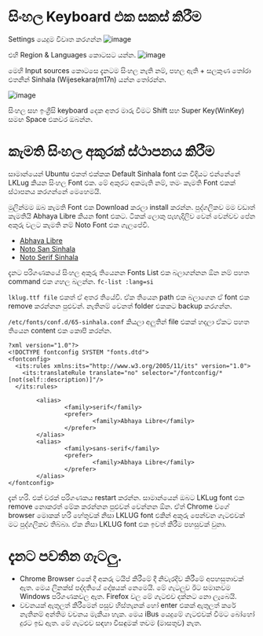# සිංහල Keyboard එක සකස් කිරීම

Settings යෙදුම විවෘත කරගන්න
![image](https://user-images.githubusercontent.com/2894127/163845431-5bc83a9e-ef9e-45da-9b7c-b77d3f8ec82b.png)

එහි Region & Languages කොටසට යන්න.
![image](https://user-images.githubusercontent.com/2894127/163844372-ae80b3e6-ebec-45e8-9289-df7d2d3e8051.png)

මෙහි Input sources කොටසෙ දැනටම සිංහල නැති නම්, පහල ඇති + සලකුණ තෝරා එතනින් Sinhala (Wijesekara(m17n) යන්න තෝරන්න. 

![image](https://user-images.githubusercontent.com/2894127/163844643-2eb9f4e3-a22a-439c-afc2-b3cc138c08b3.png)

සිංහල සහ ඉංග්‍රිසි keyboard දෙක අතර මාරු වීමට Shift සහ Super Key(WinKey) සමඟ Space එකවර ඔබන්න. 

# කැමති සිංහල අකුරක් ස්ථාපනය කිරීම
සාමාන්යෙන් Ubuntu එකත් එක්කක Default Sinhala font එක විදියට එන්නේනේ  LKLug කියන සිංහල Font එක. මේ අකුරට අකමැති නම්, තමං කැමති Font එකක් ස්ථාපනය කරගන්නේ මෙහෙමයි.

මුලින්මම ඔබ කැමති Font එක Download කරලා install කරන්න. පුද්ගලිකව මම වඩාත් කැමතියි Abhaya Libre කියන font එකට. ටිකක් ලොකු පැහැදිලිව වෙන් වෙන්වව පේන අකුරු වලට කැමති නම් Noto Font එක ගැලපේවි.

- [Abhaya Libre](https://fonts.google.com/specimen/Abhaya+Libre)
- [Noto San Sinhala](https://fonts.google.com/noto/specimen/Noto+Sans+Sinhala)
- [Noto Serif Sinhala](https://fonts.google.com/noto/specimen/Noto+Serif+Sinhala)

දැනට පරිගණකයේ සිංහල අකුරු තියෙනන Fonts List එක බලාගන්නන ඕන නම් පහත command එක ගහල බලන්න.
`fc-list :lang=si`

`lklug.ttf file` එකත් ඒ අතර තියේවි. ඒක තියෙන path එක බලාගෙන ඒ font එක remove කරන්නන පුළුවන්. නැතිනම් වෙනත් folder එකකට backup කරගන්න.

`/etc/fonts/conf.d/65-sinhala.conf` කියලා අලුතින් file එකක් හදලා ඒකට  පහත තියෙන content එක කොපි කරන්න.
```
?xml version="1.0"?>
<!DOCTYPE fontconfig SYSTEM "fonts.dtd">
<fontconfig>
  <its:rules xmlns:its="http://www.w3.org/2005/11/its" version="1.0">
    <its:translateRule translate="no" selector="/fontconfig/*[not(self::description)]"/>
  </its:rules>

        <alias>
                <family>serif</family>
                <prefer>
                        <family>Abhaya Libre</family>
                </prefer>
        </alias>
        <alias>
                <family>sans-serif</family>
                <prefer>
                        <family>Abhaya Libre</family>
                </prefer>
        </alias>
</fontconfig>
```
දැන් හරි. එක් වරක් පරිගණකය restart කරන්න. සාමාන්යෙන් ඔබට LKLug font එක remove නොකරත් මේක කරන්නන පුළුවන් වෙන්නන ඕන. ඒත් Chrome වගේ browser මොකක් හරි හේතුවක් නිසා LKLUG font එකින් අකුරු පෙන්වන ගැටළුවක් මට පුද්ගලිකව තිබ්බා. ඒක නිසා LKLUG font එක ඉවත් කිරීම පහසුවක් වුනා.

# දැනට පවතින ගැටලු.
* Chrome Browser එකේ දී අකරු ටයිප් කිරීමේ දී නිවැරදිව කිරීමේ අපහසුතාවක් ඇත. මෙය ලිනක්ස් පද්දතියේ දෝෂයක් නෙමෙයි. මේ ගැටලුව ඊට සමානවම Windows පරිගණකවල ඇත.  Firefox වල මේ ගැටළුව දක්නට නො ලැබෙයි.
* වචනයක් ඇතුලත් කිරීමෙන් පසුව හිස්තැනක් හෝ enter එකක් ඇතුලත් කරේ නැතිනම් අන්තිම වචනය මැකීයා හැක. මෙය iBus යෙදුමේ ගැටළුවක් වීමට බෝහෝ දුරට ඉඩ ඇත. මේ ගැටළුව සඳහා විසඳුමක් තවම (මාසතුව) නැත. 


